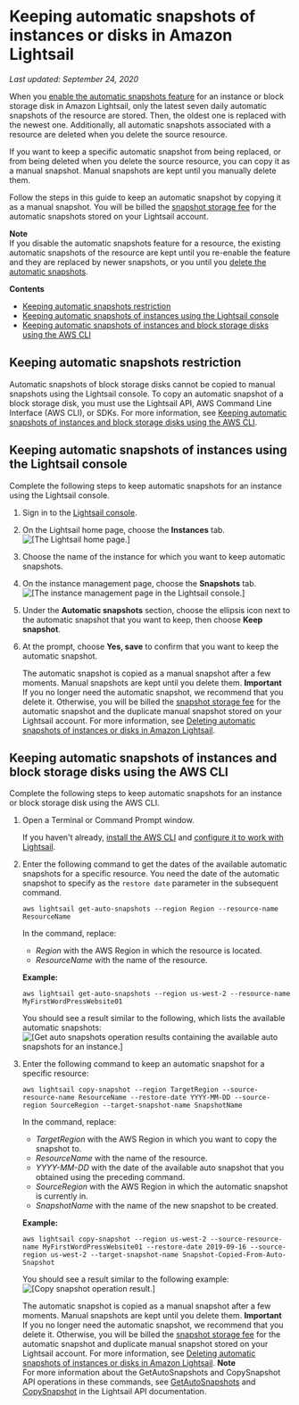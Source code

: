 # Keeping automatic snapshots of instances or disks in Amazon Lightsail<a name="amazon-lightsail-keeping-automatic-snapshots"></a>

 *Last updated: September 24, 2020* 

When you [enable the automatic snapshots feature](amazon-lightsail-configuring-automatic-snapshots.md) for an instance or block storage disk in Amazon Lightsail, only the latest seven daily automatic snapshots of the resource are stored\. Then, the oldest one is replaced with the newest one\. Additionally, all automatic snapshots associated with a resource are deleted when you delete the source resource\.

If you want to keep a specific automatic snapshot from being replaced, or from being deleted when you delete the source resource, you can copy it as a manual snapshot\. Manual snapshots are kept until you manually delete them\.

Follow the steps in this guide to keep an automatic snapshot by copying it as a manual snapshot\. You will be billed the [snapshot storage fee](https://aws.amazon.com/lightsail/pricing/) for the automatic snapshots stored on your Lightsail account\.

**Note**  
If you disable the automatic snapshots feature for a resource, the existing automatic snapshots of the resource are kept until you re\-enable the feature and they are replaced by newer snapshots, or you until you [delete the automatic snapshots](amazon-lightsail-deleting-automatic-snapshots.md)\.

**Contents**
+ [Keeping automatic snapshots restriction](#keeping-automatic-snapshots-restrictions)
+ [Keeping automatic snapshots of instances using the Lightsail console](#keeping-automatic-snapshots-using-console)
+ [Keeping automatic snapshots of instances and block storage disks using the AWS CLI](#keeping-automatic-snapshots-using-cli)

## Keeping automatic snapshots restriction<a name="keeping-automatic-snapshots-restrictions"></a>

Automatic snapshots of block storage disks cannot be copied to manual snapshots using the Lightsail console\. To copy an automatic snapshot of a block storage disk, you must use the Lightsail API, AWS Command Line Interface \(AWS CLI\), or SDKs\. For more information, see [Keeping automatic snapshots of instances and block storage disks using the AWS CLI](#keeping-automatic-snapshots-using-cli)\.

## Keeping automatic snapshots of instances using the Lightsail console<a name="keeping-automatic-snapshots-using-console"></a>

Complete the following steps to keep automatic snapshots for an instance using the Lightsail console\.

1. Sign in to the [Lightsail console](https://lightsail.aws.amazon.com/)\.

1. On the Lightsail home page, choose the **Instances** tab\.  
![\[The Lightsail home page.\]](https://d9yljz1nd5001.cloudfront.net/en_us/a825044edce3b3cf14c8cdbea7367d2e/images/amazon-lightsail-home-page-instances-storage.png)

1. Choose the name of the instance for which you want to keep automatic snapshots\.

1. On the instance management page, choose the **Snapshots** tab\.  
![\[The instance management page in the Lightsail console.\]](https://d9yljz1nd5001.cloudfront.net/en_us/a825044edce3b3cf14c8cdbea7367d2e/images/amazon-lightsail-instance-management-snapshots.png)

1. Under the **Automatic snapshots** section, choose the ellipsis icon next to the automatic snapshot that you want to keep, then choose **Keep snapshot**\.

1. At the prompt, choose **Yes, save** to confirm that you want to keep the automatic snapshot\.

   The automatic snapshot is copied as a manual snapshot after a few moments\. Manual snapshots are kept until you delete them\.
**Important**  
If you no longer need the automatic snapshot, we recommend that you delete it\. Otherwise, you will be billed the [snapshot storage fee](https://aws.amazon.com/lightsail/pricing/) for the automatic snapshot and the duplicate manual snapshot stored on your Lightsail account\. For more information, see [Deleting automatic snapshots of instances or disks in Amazon Lightsail](amazon-lightsail-deleting-automatic-snapshots.md)\.

## Keeping automatic snapshots of instances and block storage disks using the AWS CLI<a name="keeping-automatic-snapshots-using-cli"></a>

Complete the following steps to keep automatic snapshots for an instance or block storage disk using the AWS CLI\.

1. Open a Terminal or Command Prompt window\.

   If you haven't already, [install the AWS CLI](lightsail-how-to-set-up-and-configure-aws-cli.md) and [configure it to work with Lightsail](lightsail-how-to-set-up-access-keys-to-use-sdk-api-cli.md)\.

1. Enter the following command to get the dates of the available automatic snapshots for a specific resource\. You need the date of the automatic snapshot to specify as the `restore date` parameter in the subsequent command\.

   ```
   aws lightsail get-auto-snapshots --region Region --resource-name ResourceName
   ```

   In the command, replace:
   + *Region* with the AWS Region in which the resource is located\.
   + *ResourceName* with the name of the resource\.

   **Example:**

   ```
   aws lightsail get-auto-snapshots --region us-west-2 --resource-name MyFirstWordPressWebsite01
   ```

   You should see a result similar to the following, which lists the available automatic snapshots:  
![\[Get auto snapshots operation results containing the available auto snapshots for an instance.\]](https://d9yljz1nd5001.cloudfront.net/en_us/a825044edce3b3cf14c8cdbea7367d2e/images/amazon-lightsail-available-auto-backups-operation.png)

1. Enter the following command to keep an automatic snapshot for a specific resource:

   ```
   aws lightsail copy-snapshot --region TargetRegion --source-resource-name ResourceName --restore-date YYYY-MM-DD --source-region SourceRegion --target-snapshot-name SnapshotName
   ```

   In the command, replace:
   + *TargetRegion* with the AWS Region in which you want to copy the snapshot to\.
   + *ResourceName* with the name of the resource\.
   + *YYYY\-MM\-DD* with the date of the available auto snapshot that you obtained using the preceding command\.
   + *SourceRegion* with the AWS Region in which the automatic snapshot is currently in\.
   + *SnapshotName* with the name of the new snapshot to be created\.

   **Example:**

   ```
   aws lightsail copy-snapshot --region us-west-2 --source-resource-name MyFirstWordPressWebsite01 --restore-date 2019-09-16 --source-region us-west-2 --target-snapshot-name Snapshot-Copied-From-Auto-Snapshot
   ```

   You should see a result similar to the following example:  
![\[Copy snapshot operation result.\]](https://d9yljz1nd5001.cloudfront.net/en_us/a825044edce3b3cf14c8cdbea7367d2e/images/amazon-lightsail-copy-snapshot-operation.png)

   The automatic snapshot is copied as a manual snapshot after a few moments\. Manual snapshots are kept until you delete them\.
**Important**  
If you no longer need the automatic snapshot, we recommend that you delete it\. Otherwise, you will be billed the [snapshot storage fee](https://aws.amazon.com/lightsail/pricing/) for the automatic snapshot and duplicate manual snapshot stored on your Lightsail account\. For more information, see [Deleting automatic snapshots of instances or disks in Amazon Lightsail](amazon-lightsail-deleting-automatic-snapshots.md)\.
**Note**  
For more information about the GetAutoSnapshots and CopySnapshot API operations in these commands, see [GetAutoSnapshots](https://docs.aws.amazon.com/lightsail/2016-11-28/api-reference/API_GetAutoSnapshots.html) and [CopySnapshot](https://docs.aws.amazon.com/lightsail/2016-11-28/api-reference/API_CopySnapshot.html) in the Lightsail API documentation\.